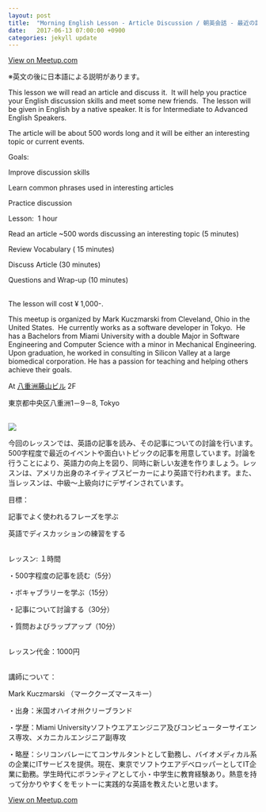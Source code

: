 ```yaml
---
layout: post
title:  "Morning English Lesson - Article Discussion / 朝英会話 - 最近の記事についてディスカッションしましょう！"
date:   2017-06-13 07:00:00 +0900
categories: jekyll update
---
```

<a href="https://www.meetup.com/tokyo-english-learners/events/240524481/">View on Meetup.com</a>
<div>
<p>※英文の後に日本語による説明があります。</p> <p>This lesson we will read an article and discuss it.  It will help you practice your English discussion skills and meet some new friends.  The lesson will be given in English by a native speaker. It is for Intermediate to Advanced English Speakers.</p> <p>The article will be about 500 words long and it will be either an interesting topic or current events. </p> <p>Goals:</p> <p>Improve discussion skills</p> <p>Learn common phrases used in interesting articles</p> <p>


Practice discussion</p> <p>Lesson:  1 hour</p> <p>Read an article ~500 words discussing an interesting topic (5 minutes)</p> <p>Review Vocabulary ( 15 minutes)</p> <p>Discuss Article (30 minutes)</p> <p>Questions and Wrap-up (10 minutes)</p> <p><br/>The lesson will cost ¥ 1,000-.  </p> <p>This meetup is organized by Mark Kuczmarski from Cleveland, Ohio in the United States.  He currently works as a software developer in Tokyo.  He has a Bachelors from Miami University with a double Major in Software Engineering and Computer Science with a minor in Mechanical Engineering. Upon graduation, he worked in consulting in Silicon Valley at a large biomedical corporation. He has a passion for teaching and helping others achieve their goals.</p> <p>At <a href="https://maps.google.com/maps?f=q&amp;hl=en&amp;q=%E6%9D%B1%E4%BA%AC%E9%83%BD%E4%B8%AD%E5%A4%AE%E5%8C%BA%E5%85%AB%E9%87%8D%E6%B4%B21%EF%BC%8D9%EF%BC%8D8%2C+Tokyo%2C+jp">八重洲藤山ビル</a> 2F </p> <p>東京都中央区八重洲1－9－8, Tokyo </p> <p><br/><img src="https://secure.meetupstatic.com/photos/event/c/f/0/6/600_460852998.jpeghttps://secure.meetupstatic.com/photos/event/c/e/f/4/600_460852980.jpeg" /></p> <p>今回のレッスンでは、英語の記事を読み、その記事についての討論を行います。500字程度で最近のイベントや面白いトピックの記事を用意しています。討論を行うことにより、英語力の向上を図り、同時に新しい友達を作りましょう。レッスンは、アメリカ出身のネイティブスピーカーにより英語で行われます。また、当レッスンは、中級〜上級向けにデザインされています。</p> <p>


目標：</p> <p>記事でよく使われるフレーズを学ぶ</p> <p>英語でディスカッションの練習をする</p> <p><br/>レッスン: １時間</p> <p>・500字程度の記事を読む（5分）</p> <p>・ボキャブラリーを学ぶ（15分）</p> <p>・記事について討論する（30分）</p> <p>・質問およびラップアップ（10分）</p> <p><br/>レッスン代金：1000円</p> <p><br/>講師について：</p> <p>Mark Kuczmarski （マーククーズマースキー）</p> <p>・出身：米国オハイオ州クリーブランド</p> <p>・学歴：Miami Universityソフトウエアエンジニア及びコンピューターサイエンス専攻、メカニカルエンジニア副専攻</p> <p>・略歴：シリコンバレーにてコンサルタントとして勤務し、バイオメディカル系の企業にITサービスを提供。現在、東京でソフトウエアデベロッパーとしてIT企業に勤務。学生時代にボランティアとして小・中学生に教育経験あり。熱意を持って分かりやすくをモットーに実践的な英語を教えたいと思います。</p> 
</div>
<a href="https://www.meetup.com/tokyo-english-learners/events/240524481/">View on Meetup.com</a>
